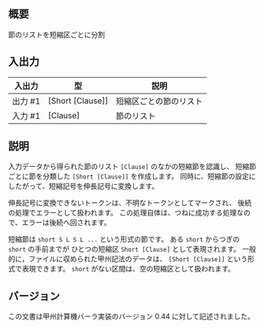 概要
----------------------

節のリストを短縮区ごとに分割


入出力
----------------------

| 入出力  | 型 | 説明 |
|---------|----|------|
| 出力 #1 | [Short [Clause]] | 短縮区ごとの節のリスト |
| 入力 #1 | [Clause] | 節のリスト |


説明
----------------------

入力データから得られた節のリスト `[Clause]` のなかの短縮節を認識し、
短縮節ごとに節を分類した `[Short [Clause]]` を作成します。
同時に、短縮節の設定にしたがって、短縮記号を伸長記号に変換します。

伸長記号に変換できないトークンは、不明なトークンとしてマークされ、
後続の処理でエラーとして扱われます。
この処理自体は、つねに成功する処理なので、エラーは後続へ回されます。

短縮節は `short S L S L ...` という形式の節です。
ある `short` からつぎの `short` の手前までが
ひとつの短縮区 `Short [Clause]` として表現されます。
一般的に，ファイルに収められた甲州記法のデータは、
`[Short [Clause]]` という形式で表現できます。
`short` がない区間は、空の短縮区として扱われます。


バージョン
----------------------

この文書は甲州計算機バーラ実装のバージョン 0.44 に対して記述されました。

